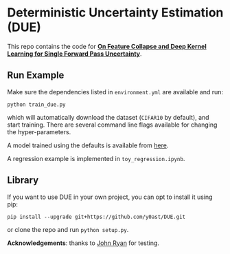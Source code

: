 # Deterministic Uncertainty Estimation (DUE)


This repo contains the code for [**On Feature Collapse and Deep Kernel Learning for Single Forward Pass Uncertainty**](https://arxiv.org/abs/2102.11409).

## Run Example

Make sure the dependencies listed in `environment.yml` are available and run:

```
python train_due.py
```

which will automatically download the dataset (`CIFAR10` by default), and start training.
There are several command line flags available for changing the hyper-parameters.

A model trained using the defaults is available from [here](https://files.joo.st/due.pt).

A regression example is implemented in `toy_regression.ipynb`.


## Library

If you want to use DUE in your own project, you can opt to install it using pip:

```
pip install --upgrade git+https://github.com/y0ast/DUE.git
```

or clone the repo and run `python setup.py`.

**Acknowledgements**: thanks to [John Ryan](https://github.com/johnryan465) for testing.

